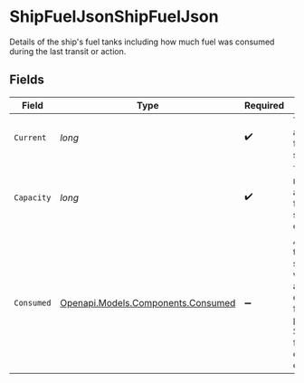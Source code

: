 # ShipFuelJsonShipFuelJson

Details of the ship's fuel tanks including how much fuel was consumed during the last transit or action.


## Fields

| Field                                                                                                          | Type                                                                                                           | Required                                                                                                       | Description                                                                                                    |
| -------------------------------------------------------------------------------------------------------------- | -------------------------------------------------------------------------------------------------------------- | -------------------------------------------------------------------------------------------------------------- | -------------------------------------------------------------------------------------------------------------- |
| `Current`                                                                                                      | *long*                                                                                                         | :heavy_check_mark:                                                                                             | The current amount of fuel in the ship's tanks.                                                                |
| `Capacity`                                                                                                     | *long*                                                                                                         | :heavy_check_mark:                                                                                             | The maximum amount of fuel the ship's tanks can hold.                                                          |
| `Consumed`                                                                                                     | [Openapi.Models.Components.Consumed](../../Models/Components/Consumed.md)                                      | :heavy_minus_sign:                                                                                             | An object that only shows up when an action has consumed fuel in the process. Shows the fuel consumption data. |